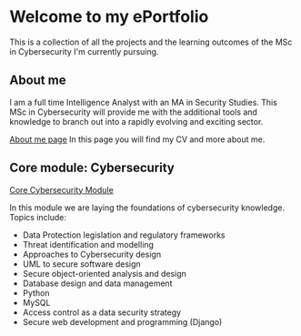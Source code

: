 # Welcome to my ePortfolio 

This is a collection of all the projects and the learning outcomes of the MSc in Cybersecurity I'm currently pursuing. 



## About me
I am a full time Intelligence Analyst with an MA in Security Studies. 
This MSc in Cybersecurity will provide me with the additional tools and knowledge to branch out into a rapidly evolving and exciting sector.

[About me page](https://laurarivella.github.io/lauraR-/about-me/)
In this page you will find my CV and more about me.


## Core module: Cybersecurity
[Core Cybersecurity Module](https://laurarivella.github.io/lauraR-/core-module/)

In this module we are laying the foundations of cybersecurity knowledge. 
Topics include:
* Data Protection legislation and regulatory frameworks
* Threat identification and modelling
* Approaches to Cybersecurity design
* UML to secure software design
* Secure object-oriented analysis and design
* Database design and data management
* Python
* MySQL
* Access control as a data security strategy
* Secure web development and programming (Django)
